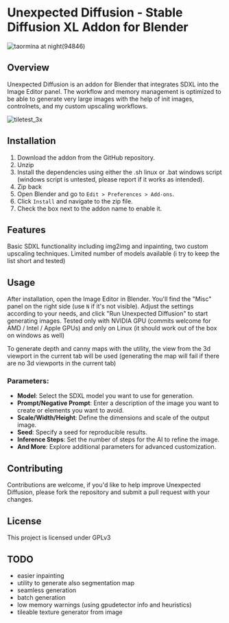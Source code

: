 # Unexpected Diffusion - Stable Diffusion XL Addon for Blender
![taormina at night(94846)](https://github.com/PredellaN/Blender-Unexpected-Diffusion/assets/75480205/5e0e83c5-1d87-47f7-851c-a714d8913f25)

## Overview
Unexpected Diffusion is an addon for Blender that integrates SDXL into the Image Editor panel. The workflow and memory management is optimized to be able to generate very large images with the help of init images, controlnets, and my custom upscaling workflows.

![tiletest_3x](https://github.com/PredellaN/Blender-Unexpected-Diffusion/assets/75480205/b5af48cf-1792-4074-a01d-d83e68f7970b)

## Installation
1. Download the addon from the GitHub repository.
2. Unzip
3. Install the dependencies using either the .sh linux or .bat windows script (windows script is untested, please report if it works as intended).
4. Zip back
5. Open Blender and go to `Edit > Preferences > Add-ons`.
6. Click `Install` and navigate to the zip file.
7. Check the box next to the addon name to enable it.

## Features
Basic SDXL functionality including img2img and inpainting, two custom upscaling techniques. Limited number of models available (i try to keep the list short and tested)

## Usage
After installation, open the Image Editor in Blender. You'll find the "Misc" panel on the right side (use `N` if it's not visible). Adjust the settings according to your needs, and click "Run Unexpected Diffusion" to start generating images.
Tested only with NVIDIA GPU (commits welcome for AMD / Intel / Apple GPUs) and only on Linux (it should work out of the box on windows as well)

To generate depth and canny maps with the utility, the view from the 3d viewport in the current tab will be used (generating the map will fail if there are no 3d viewports in the current tab) 

### Parameters:
- **Model**: Select the SDXL model you want to use for generation.
- **Prompt/Negative Prompt**: Enter a description of the image you want to create or elements you want to avoid.
- **Scale/Width/Height**: Define the dimensions and scale of the output image.
- **Seed**: Specify a seed for reproducible results.
- **Inference Steps**: Set the number of steps for the AI to refine the image.
- **And More**: Explore additional parameters for advanced customization.

## Contributing
Contributions are welcome, if you'd like to help improve Unexpected Diffusion, please fork the repository and submit a pull request with your changes.

## License
This project is licensed under GPLv3

## TODO
- easier inpainting
- utility to generate also segmentation map
- seamless generation
- batch generation
- low memory warnings (using gpudetector info and heuristics)
- tileable texture generator from image
